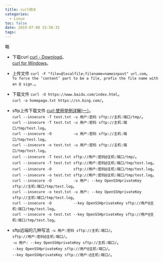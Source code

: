```yaml
---
title: curl相关
categories:
  - Linux
toc: false
date: 2019-07-08 15:58:33
tags:
---
```

略
<!-- 略 -->

* 下载curl
[curl - Download](https://curl.haxx.se/download.html)。  
[curl for Windows](https://curl.haxx.se/windows/)。  

* 上传文件
`curl -F "file=@localfile;filename=nameinpost" url.com`。  
`To force the ’content’ part to be a file, prefix the file name with an @ sign.`。  

* 下载文件
`curl -O https://www.baidu.com/index.html`。  
`curl -o homepage.txt https://cn.bing.com/`。  

* sftp上传下载文件
[curl 使用举例详解(一）](https://blog.csdn.net/cmzsteven/article/details/73382333)。  
`curl --insecure -T test.txt -u 用户:密码 sftp://主机:端口/tmp/`。  
`curl --insecure -T test.txt -u 用户:密码 sftp://主机:端口/tmp/test.log`。  
`curl --insecure -O          -u 用户:密码 sftp://主机:端口/tmp/test.log`。  
`curl --insecure -o test.txt -u 用户:密码 sftp://主机:端口/tmp/test.log`。  
`curl --insecure -T test.txt sftp://用户:密码@主机:端口/tmp/`。  
`curl --insecure -T test.txt sftp://用户:密码@主机:端口/tmp/test.log`。  
`curl --insecure -O          sftp://用户:密码@主机:端口/tmp/test.log`。  
`curl --insecure -o test.txt sftp://用户:密码@主机:端口/tmp/test.log`。  
`curl --insecure -O          -u 用户: --key OpenSSHprivateKey sftp://主机:端口/tmp/test.log`。  
`curl --insecure -o test.txt -u 用户: --key OpenSSHprivateKey sftp://主机:端口/tmp/test.log`。  
`curl --insecure -O          --key OpenSSHprivateKey sftp://用户@主机:端口/tmp/test.log`。  
`curl --insecure -o test.txt --key OpenSSHprivateKey sftp://用户@主机:端口/tmp/test.log`。  

* sftp远端的几种写法
`-u 用户:密码 sftp://主机:端口/`。  
`sftp://用户:密码@主机:端口/`。  
`-u 用户: --key OpenSSHprivateKey sftp://主机:端口/`。  
`--key OpenSSHprivateKey sftp://用户@主机:端口/`。  
`--key OpenSSHprivateKey sftp://用户:@主机:端口/`。  
